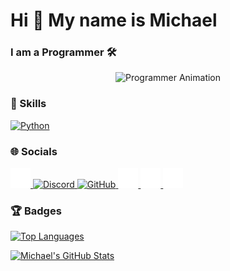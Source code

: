 Hi 👋 My name is Michael  
======================
### I am a Programmer 🛠  

<div align="center">
  <img height="300" src="https://i.gifer.com/1abF.gif" alt="Programmer Animation" />
</div>


### 🔧 Skills  

<p align="left">
  <a href="https://www.python.org/" target="_blank" rel="noreferrer">
    <img src="https://raw.githubusercontent.com/danielcranney/readme-generator/main/public/icons/skills/python-colored.svg" width="36" height="36" alt="Python" />
  </a>
</p>

### 🌐 Socials  

  <a href="https://t.me/DesignMiv" target="_blank" rel="noreferrer">
    <img src="https://github.com/HouseMiv/PNG/blob/main/asset/YZzvJ.png" width="32" height="32" alt="Telegram Portfolio" />
  </a>

  <a href="https://discord.com/users/housemiv" target="_blank" rel="noreferrer">
    <img src="https://raw.githubusercontent.com/danielcranney/readme-generator/main/public/icons/socials/discord-dark.svg" width="32" height="32" alt="Discord" />
  </a>

  <a href="https://github.com/HouseMiv" target="_blank" rel="noreferrer">
    <img src="https://raw.githubusercontent.com/danielcranney/readme-generator/main/public/icons/socials/github-dark.svg" width="32" height="32" alt="GitHub" />
  </a>

  <a href="https://www.youtube.com/@HouseMiva" target="_blank" rel="noreferrer">
    <img src="https://github.com/HouseMiv/PNG/blob/main/asset/YT.png" width="32" height="32" alt="YouTube" />
  </a>

  <a href="https://www.twitch.tv/mivhouse" target="_blank" rel="noreferrer">
    <img src="https://github.com/HouseMiv/PNG/blob/main/asset/tw.png" width="32" height="32" alt="Twitch" />
  </a>

  <a href="https://t.me/miv_spaceway" target="_blank" rel="noreferrer">
    <img src="https://github.com/HouseMiv/PNG/blob/main/asset/YaAVL.png" width="32" height="32" alt="Telegram Channel" />
  </a>
</p>

### 🏆 Badges  

<a href="https://github.com/HouseMiv" align="left">
  <img src="https://github-readme-stats.vercel.app/api/top-langs/?username=HouseMiv&langs_count=10&title_color=ffffff&text_color=ffffff&icon_color=ec4899&bg_color=181824&hide_border=true&locale=en&custom_title=Top%20%Languages" alt="Top Languages" />
</a>

[![Michael's GitHub Stats](https://github-readme-stats.vercel.app/api?username=HouseMiv&show_icons=true&theme=radical)](https://github.com/HouseMiv)
